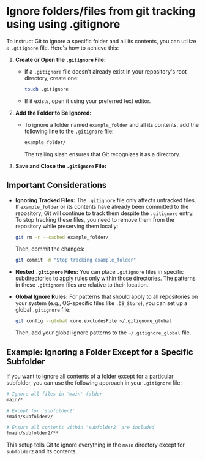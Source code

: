 # Ignore folders/files from git tracking using using .gitignore

To instruct Git to ignore a specific folder and all its contents, you can utilize a `.gitignore` file. Here's how to achieve this:

1. **Create or Open the `.gitignore` File:**
   - If a `.gitignore` file doesn't already exist in your repository's root directory, create one:

     ```bash
     touch .gitignore
     ```

   - If it exists, open it using your preferred text editor.

2. **Add the Folder to Be Ignored:**
   - To ignore a folder named `example_folder` and all its contents, add the following line to the `.gitignore` file:

     ```bash
     example_folder/
     ```

     The trailing slash ensures that Git recognizes it as a directory.

3. **Save and Close the `.gitignore` File:**

## Important Considerations

- **Ignoring Tracked Files:** The `.gitignore` file only affects untracked files. If `example_folder` or its contents have already been committed to the repository, Git will continue to track them despite the `.gitignore` entry. To stop tracking these files, you need to remove them from the repository while preserving them locally:

  ```bash
  git rm -r --cached example_folder/
  ```

  Then, commit the changes:

  ```bash
  git commit -m "Stop tracking example_folder"
  ```

- **Nested `.gitignore` Files:** You can place `.gitignore` files in specific subdirectories to apply rules only within those directories. The patterns in these `.gitignore` files are relative to their location.

- **Global Ignore Rules:** For patterns that should apply to all repositories on your system (e.g., OS-specific files like `.DS_Store`), you can set up a global `.gitignore` file:

  ```bash
  git config --global core.excludesFile ~/.gitignore_global
  ```

  Then, add your global ignore patterns to the `~/.gitignore_global` file.

## Example: Ignoring a Folder Except for a Specific Subfolder

If you want to ignore all contents of a folder except for a particular subfolder, you can use the following approach in your `.gitignore` file:

```bash
# Ignore all files in 'main' folder
main/*

# Except for 'subfolder2'
!main/subfolder2/

# Ensure all contents within 'subfolder2' are included
!main/subfolder2/**
```

This setup tells Git to ignore everything in the `main` directory except for `subfolder2` and its contents.
